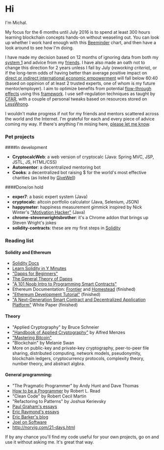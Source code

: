 # Hi

I'm Michal. 

My focus for the 6 months until July 2016 is to spend at least 300 hours learning blockchain concepts hands-on without weaseling out. You can look up whether I work hard enough with this [Beeminder] chart, and then have a look around to see how I'm doing. 

I have made my decision based on 12 months of ignoring data from both my [system 1] and advice from my [friends]. I have also made an oath not to change this direction for 2 years unless I fail by July (*reworking criteria*), or if the long-term odds of having better than average positive impact on [direct or indirect international economic empowerment] will fall below 60:40 (based on oppinion of at least 2 trusted experts, one of whom is my future mentor/employer).  I aim to optimize benefits from potential [flow-through effects] using this [framework]. I use self-regulation techniques as taught by [CFAR], with a couple of personal tweaks based on resources stored on [LessWrong].

I wouldn't make progress if not for my friends and mentors scattered across the world and the Internet. I'm grateful for each and every piece of advice coming my way. If there's anything I'm mising here, [please let me know].

### Pet projects

####In development

- **CryptocalcWeb**: a web version of cryptocalc (Java: Spring MVC, JSP, JSTL, JS, HTML/CSS)
- **Automentor**: a decentralized mentoring bot
- **Cooks**: a decentralized bot raising $ for the world's most effective charities (as listed by [GiveWell])

####Done/on hold

- **exper7**: a basic expert system (Java)
- **cryptocalc**: altcoin portfolio calculator (Java, Selenium, JSON)
- **happymeter**: happiness measurement gimmick inspired by Nick Winter's ["Motivation Hacker"] (Java)
- **chrome-stevenwrightsbrother**: it's a Chrome addon that brings up Steven Wright's jokes
- **solidity-contracts**: these are my first steps in [Solidity]

### Reading list

#### Solidity and Ethereum
- [Solidity Docs]
- [Learn Solidity in Y Minutes]
- ["Dapps for Beginners"]  
- [The General Theory of Dapps]
- ["A 101 Noob Intro to Programming Smart Contracts"]
- Ethereum Documentation: [Frontier] and [Homestead] (finished)
- ["Ethereum Development Tutorial"] (finished)
- ["A Next-Generation Smart Contract and Decentralized Application Platform"] White Paper (finished)

#### Theory
- "Applied Cryptography" by Bruce Schneier  
- ["Handbook of Applied Cryptography"] by Alfred Menzes  
- ["Mastering Bitcoin"]  
- "Blockchain" by Melanie Swan
- More on public-key and private-key cryptography, peer-to-peer file sharing, distributed computing, network models, pseudonymity, blockchain ledgers, cryptocurrency protocols, complexity theory, number theory, and abstract algbra.

#### General programming:
- "The Pragmatic Programmer" by Andy Hunt and Dave Thomas
- [How to be a Programmer] by Robert L. Read
- "Clean Code" by Robert Cecil Martin
- "Refactoring to Patterns" by Joshua Kerievsky
- [Paul Graham's essays]
- [Eric Raymond's essays]
- [Eric Barker's blog]
- [Joel on Software]
- http://norvig.com/21-days.html

If by any chance you'll find my code useful for your own projects, go on and use it without asking me. It's great that way.

[system 1]: http://bigthink.com/errors-we-live-by/kahnemans-mind-clarifying-biases
["Handbook of Applied Cryptography"]: http://cacr.uwaterloo.ca/hac/
["Mastering Bitcoin"]: https://github.com/bitcoinbook/bitcoinbook
["A 101 Noob Intro to Programming Smart Contracts"]: http://consensys.github.io/developers/articles/101-noob-intro/
["Dapps for Beginners"]: https://dappsforbeginners.wordpress.com/
["A Next-Generation Smart Contract and Decentralized Application Platform"]: https://github.com/ethereum/wiki/wiki/White-Paper
["Ethereum Development Tutorial"]: https://github.com/ethereum/wiki/wiki/Ethereum-Development-Tutorial
[Beeminder]: https://www.beeminder.com/michal_t/goals/code
[CFAR]: http://rationality.org
[friends]: http://www.effectivealtruism.org
["Motivation Hacker"]: http://www.nickwinter.net/the-motivation-hacker
[Solidity]: https://solidity.readthedocs.org/en/latest/
[Paul Graham's essays]: http://www.paulgraham.com/articles.html
[Eric Raymond's essays]: http://www.catb.org/esr/writings/
[How to be a Programmer]: https://github.com/braydie/HowToBeAProgrammer
[LessWrong]: http://lesswrong.com/
[Eric Barker's blog]: http://www.bakadesuyo.com/about/
[The General Theory of Dapps]: https://github.com/DavidJohnstonCEO/DecentralizedApplications
[Homestead]: https://ethereum-homestead.readthedocs.org/en/latest/
[Frontier]: https://ethereum.gitbooks.io/frontier-guide/content/
[Solidity Docs]: http://solidity.readthedocs.org/en/latest/solidity-in-depth.html
[Learn Solidity in Y Minutes]: https://learnxinyminutes.com/docs/solidity/
[Joel on Software]: http://www.joelonsoftware.com/
[flow-through effects]: http://blog.givewell.org/2013/05/15/flow-through-effects/
[framework]: https://docs.google.com/document/d/1prRQQOviesyJDtW-_9x8nvK3WHh5O0i5GVCy2N_WDWQ/edit
[track]: https://www.beeminder.com/michal_t/goals/code
[please let me know]: <mailto:michal@efektywnyaltruizmkrakow.org>
[GiveWell]: http://www.givewell.org/
[direct or indirect international economic empowerment]: http://www.givewell.org/international/economic-empowerment
